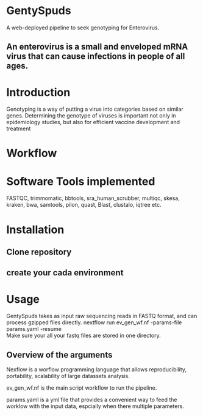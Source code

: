 # GentySpuds
A web-deployed pipeline to seek genotyping for Enterovirus.
## An enterovirus is a small and enveloped mRNA virus that can cause infections in people of all ages.

# Introduction
Genotyping is a way of putting a virus into categories based on similar genes.
Determining the genotype of viruses is important not only in epidemiology studies, but also for efficient vaccine development
and treatment       

# Workflow

# Software Tools implemented
FASTQC, trimmomatic, bbtools, sra_human_scrubber, multiqc, skesa, kraken, bwa, samtools, pilon, quast, Blast, clustalo, iqtree etc. 
# Installation
## Clone repository
## create your cada environment

# Usage
GentySpuds takes as input raw sequencing reads in FASTQ format, and can process gzipped files directly.
nextflow run ev_gen_wf.nf -params-file params.yaml -resume  
Make sure your all your fastq files are stored in one directory.

## Overview of the arguments
Nexflow is a worflow programming language that allows reproducibility, portability, scalability of large datassets analysis.

ev_gen_wf.nf is the main script workflow to run the pipeline.

params.yaml is a yml file that provides a convenient way to feed the worklow with the input data, espcially when there multiple parameters.